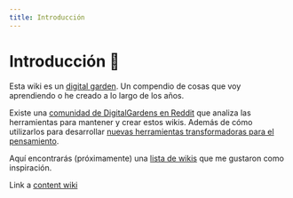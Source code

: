 ```yaml
---
title: Introducción
---
```


# Introducción 🌱

Esta wiki es un [digital garden][1]. Un compendio de cosas que voy aprendiendo o he creado a lo largo de los años.

Existe una [comunidad de DigitalGardens en Reddit][2] que analiza las herramientas para mantener y crear estos wikis. Además de cómo utilizarlos para desarrollar [nuevas herramientas transformadoras para el pensamiento][3].

Aquí encontrarás (próximamente) una [lista de wikis]() que me gustaron como inspiración.

Link a [content wiki][5]

[1]:	https://joelhooks.com/digital-garden
[2]:	https://www.reddit.com/r/DigitalGardens/
[3]:	https://numinous.productions/ttft/
[5]:	/wiki/programming/git
